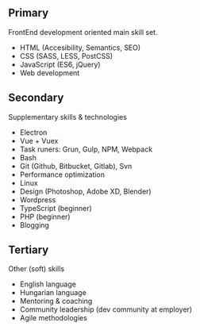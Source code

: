 ## Primary

FrontEnd development oriented main skill set.

- HTML (Accesibility, Semantics, SEO)
- CSS (SASS, LESS, PostCSS) 
- JavaScript (ES6, jQuery)
- Web development

## Secondary

Supplementary skills & technologies

- Electron
- Vue + Vuex
- Task runers: Grun, Gulp, NPM, Webpack
- Bash 
- Git (Github, Bitbucket, Gitlab), Svn
- Performance optimization
- Linux
- Design (Photoshop, Adobe XD, Blender)
- Wordpress
- TypeScript (beginner)
- PHP (beginner)
- Blogging


## Tertiary

Other (soft) skills

- English language
- Hungarian language
- Mentoring & coaching
- Community leadership (dev community at employer)
- Agile methodologies
